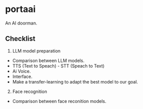 # portaai 
An AI doorman.

## Checklist
1) LLM model preparation
* Comparison between LLM models.
* TTS (Text to Speach) - STT (Speach to Text)
* Ai Voice.
* Interface.
* Make a transfer-learning to adapt the best model to our goal.

2) Face recognition
* Comparison between face reconition models.